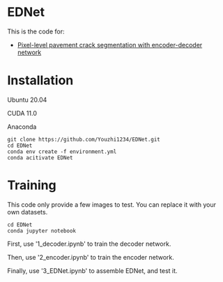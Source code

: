 # EDNet
This is the code for:
 - [Pixel-level pavement crack segmentation with encoder-decoder network](https://www.sciencedirect.com/science/article/abs/pii/S0263224121008538)
# Installation
Ubuntu 20.04

CUDA 11.0

Anaconda
```Shell
git clone https://github.com/Youzhi1234/EDNet.git
cd EDNet
conda env create -f environment.yml
conda acitivate EDNet
```
# Training
This code only provide a few images to test. You can replace it with your own datasets. 

```Shell
cd EDNet
conda jupyter notebook
```
First, use '1_decoder.ipynb' to train the decoder network.

Then, use '2_encoder.ipynb' to train the encoder network.

Finally, use '3_EDNet.ipynb' to assemble EDNet, and test it.
